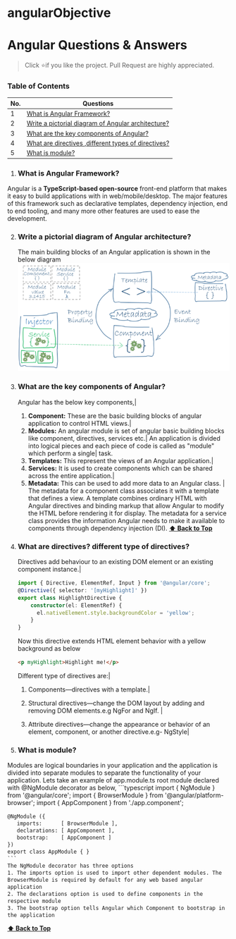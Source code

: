 # angularObjective
# Angular Questions & Answers

> Click :star:if you like the project. Pull Request are highly appreciated.

### Table of Contents

| No. | Questions |
|---- | ---------
|1 | [What is Angular Framework?](#what-is-angular-framework)|
|2 | [Write a pictorial diagram of Angular architecture?](#write-a-pictorial-diagram-of-angular-architecture)|
|3 | [What are the key components of Angular?](#what-are-the-key-components-of-angular)|
|4 | [What are directives ,different types of directives?](#what-are-directives)|
|5 | [What is module?](#what-is-module?)|
1. ### What is Angular Framework?
Angular is a **TypeScript-based open-source** front-end platform that makes it easy to build applications with in web/mobile/desktop. The major features of this framework such as declarative templates, dependency injection, end to end tooling, and many more other features are used to ease the development.


2. ### Write a pictorial diagram of Angular architecture?
    The main building blocks of an Angular application is shown in the below diagram
    ![ScreenShot](overview2.png)

3. ### What are the key components of Angular?
    Angular has the below key components,|
    1. **Component:** These are the basic building blocks of angular application to control HTML views.|
    2. **Modules:** An angular module is set of angular basic building blocks like component, directives, services etc.| An application is divided into logical pieces and each piece of code is called as "module" which perform a single| task.
    3. **Templates:** This represent the views of an Angular application.|
    4. **Services:** It is used to create components which can be shared across the entire application.|
    5. **Metadata:** This can be used to add more data to an Angular class. |
    The metadata for a component class associates it with a template that defines a view. A template combines ordinary HTML with Angular directives and binding markup that allow Angular to modify the HTML before rendering it for display.
    The metadata for a service class provides the information Angular needs to make it available to components through dependency injection (DI).
  **[⬆ Back to Top](#table-of-contents)**
4. ### What are directives? different type of directives?
    Directives add behaviour to an existing DOM element or an existing component instance.|
   
    
    ```typescript
    import { Directive, ElementRef, Input } from '@angular/core';
    @Directive({ selector: '[myHighlight]' })
    export class HighlightDirective {
        constructor(el: ElementRef) {
          el.nativeElement.style.backgroundColor = 'yellow';
        }
    }
    ```
     Now this directive extends HTML element behavior with a yellow background as below
    ```html
    <p myHighlight>Highlight me!</p>
    ```

    Different type of directives are:|

    1. Components—directives with a template.|

    2. Structural directives—change the DOM layout by adding and removing DOM elements.e.g  NgFor and NgIf. |

    3. Attribute directives—change the appearance or behavior of an element, component, or another directive.e.g- NgStyle|
5. ### What is module?
  Modules are logical boundaries in your application and the application is divided into separate modules to separate the functionality of your application. Lets take an example of app.module.ts root module declared with @NgModule decorator as below,
      ```typescript
    import { NgModule }      from '@angular/core';
    import { BrowserModule } from '@angular/platform-browser';
    import { AppComponent }  from './app.component';

    @NgModule ({
       imports:      [ BrowserModule ],
       declarations: [ AppComponent ],
       bootstrap:    [ AppComponent ]
    })
    export class AppModule { }
    ```
    The NgModule decorator has three options
    1. The imports option is used to import other dependent modules. The BrowserModule is required by default for any web based angular application
    2. The declarations option is used to define components in the respective module
    3. The bootstrap option tells Angular which Component to bootstrap in the application

  **[⬆ Back to Top](#table-of-contents)**


